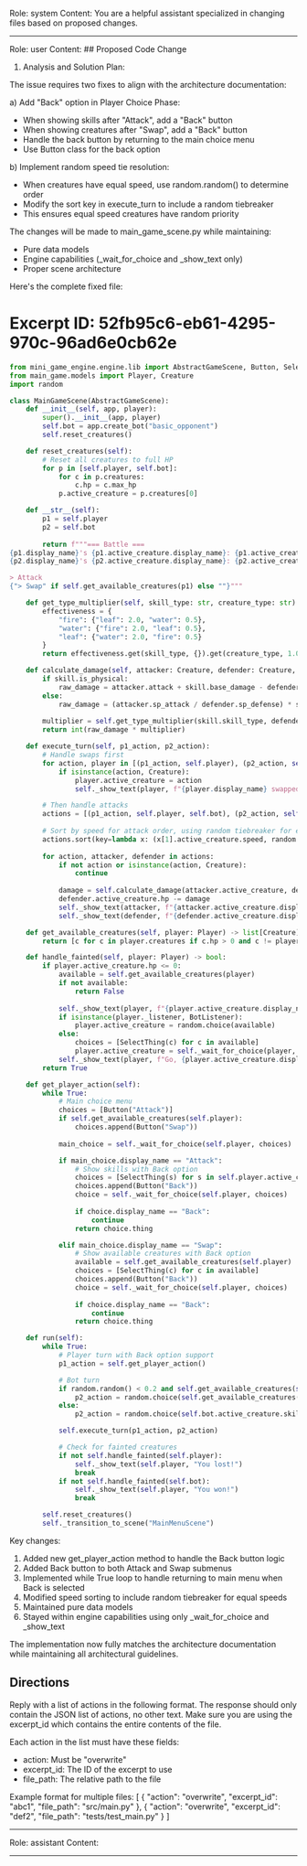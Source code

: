 Role: system
Content: You are a helpful assistant specialized in changing files based on proposed changes.
__________________
Role: user
Content: ## Proposed Code Change
1. Analysis and Solution Plan:

The issue requires two fixes to align with the architecture documentation:

a) Add "Back" option in Player Choice Phase:
- When showing skills after "Attack", add a "Back" button
- When showing creatures after "Swap", add a "Back" button
- Handle the back button by returning to the main choice menu
- Use Button class for the back option

b) Implement random speed tie resolution:
- When creatures have equal speed, use random.random() to determine order
- Modify the sort key in execute_turn to include a random tiebreaker
- This ensures equal speed creatures have random priority

The changes will be made to main_game_scene.py while maintaining:
- Pure data models
- Engine capabilities (_wait_for_choice and _show_text only)
- Proper scene architecture

Here's the complete fixed file:

# Excerpt ID: 52fb95c6-eb61-4295-970c-96ad6e0cb62e
```python main_game/scenes/main_game_scene.py
from mini_game_engine.engine.lib import AbstractGameScene, Button, SelectThing, BotListener
from main_game.models import Player, Creature
import random

class MainGameScene(AbstractGameScene):
    def __init__(self, app, player):
        super().__init__(app, player)
        self.bot = app.create_bot("basic_opponent")
        self.reset_creatures()

    def reset_creatures(self):
        # Reset all creatures to full HP
        for p in [self.player, self.bot]:
            for c in p.creatures:
                c.hp = c.max_hp
            p.active_creature = p.creatures[0]

    def __str__(self):
        p1 = self.player
        p2 = self.bot
        
        return f"""=== Battle ===
{p1.display_name}'s {p1.active_creature.display_name}: {p1.active_creature.hp}/{p1.active_creature.max_hp} HP
{p2.display_name}'s {p2.active_creature.display_name}: {p2.active_creature.hp}/{p2.active_creature.max_hp} HP

> Attack
{"> Swap" if self.get_available_creatures(p1) else ""}"""

    def get_type_multiplier(self, skill_type: str, creature_type: str) -> float:
        effectiveness = {
            "fire": {"leaf": 2.0, "water": 0.5},
            "water": {"fire": 2.0, "leaf": 0.5},
            "leaf": {"water": 2.0, "fire": 0.5}
        }
        return effectiveness.get(skill_type, {}).get(creature_type, 1.0)

    def calculate_damage(self, attacker: Creature, defender: Creature, skill) -> int:
        if skill.is_physical:
            raw_damage = attacker.attack + skill.base_damage - defender.defense
        else:
            raw_damage = (attacker.sp_attack / defender.sp_defense) * skill.base_damage
            
        multiplier = self.get_type_multiplier(skill.skill_type, defender.creature_type)
        return int(raw_damage * multiplier)

    def execute_turn(self, p1_action, p2_action):
        # Handle swaps first
        for action, player in [(p1_action, self.player), (p2_action, self.bot)]:
            if isinstance(action, Creature):
                player.active_creature = action
                self._show_text(player, f"{player.display_name} swapped to {action.display_name}!")

        # Then handle attacks
        actions = [(p1_action, self.player, self.bot), (p2_action, self.bot, self.player)]
        
        # Sort by speed for attack order, using random tiebreaker for equal speeds
        actions.sort(key=lambda x: (x[1].active_creature.speed, random.random()), reverse=True)
        
        for action, attacker, defender in actions:
            if not action or isinstance(action, Creature):
                continue
                
            damage = self.calculate_damage(attacker.active_creature, defender.active_creature, action)
            defender.active_creature.hp -= damage
            self._show_text(attacker, f"{attacker.active_creature.display_name} used {action.display_name}!")
            self._show_text(defender, f"{defender.active_creature.display_name} took {damage} damage!")

    def get_available_creatures(self, player: Player) -> list[Creature]:
        return [c for c in player.creatures if c.hp > 0 and c != player.active_creature]

    def handle_fainted(self, player: Player) -> bool:
        if player.active_creature.hp <= 0:
            available = self.get_available_creatures(player)
            if not available:
                return False
                
            self._show_text(player, f"{player.active_creature.display_name} fainted!")
            if isinstance(player._listener, BotListener):
                player.active_creature = random.choice(available)
            else:
                choices = [SelectThing(c) for c in available]
                player.active_creature = self._wait_for_choice(player, choices).thing
            self._show_text(player, f"Go, {player.active_creature.display_name}!")
        return True

    def get_player_action(self):
        while True:
            # Main choice menu
            choices = [Button("Attack")]
            if self.get_available_creatures(self.player):
                choices.append(Button("Swap"))
            
            main_choice = self._wait_for_choice(self.player, choices)

            if main_choice.display_name == "Attack":
                # Show skills with Back option
                choices = [SelectThing(s) for s in self.player.active_creature.skills]
                choices.append(Button("Back"))
                choice = self._wait_for_choice(self.player, choices)
                
                if choice.display_name == "Back":
                    continue
                return choice.thing

            elif main_choice.display_name == "Swap":
                # Show available creatures with Back option
                available = self.get_available_creatures(self.player)
                choices = [SelectThing(c) for c in available]
                choices.append(Button("Back"))
                choice = self._wait_for_choice(self.player, choices)
                
                if choice.display_name == "Back":
                    continue
                return choice.thing

    def run(self):
        while True:
            # Player turn with Back option support
            p1_action = self.get_player_action()

            # Bot turn
            if random.random() < 0.2 and self.get_available_creatures(self.bot):
                p2_action = random.choice(self.get_available_creatures(self.bot))
            else:
                p2_action = random.choice(self.bot.active_creature.skills)

            self.execute_turn(p1_action, p2_action)

            # Check for fainted creatures
            if not self.handle_fainted(self.player):
                self._show_text(self.player, "You lost!")
                break
            if not self.handle_fainted(self.bot):
                self._show_text(self.player, "You won!")
                break

        self.reset_creatures()
        self._transition_to_scene("MainMenuScene")
```

Key changes:
1. Added new get_player_action method to handle the Back button logic
2. Added Back button to both Attack and Swap submenus
3. Implemented while True loop to handle returning to main menu when Back is selected
4. Modified speed sorting to include random tiebreaker for equal speeds
5. Maintained pure data models
6. Stayed within engine capabilities using only _wait_for_choice and _show_text

The implementation now fully matches the architecture documentation while maintaining all architectural guidelines.

## Directions
Reply with a list of actions in the following format. The response should only contain the JSON list of actions, no other text.
Make sure you are using the excerpt_id which contains the entire contents of the file.

Each action in the list must have these fields:
- action: Must be "overwrite"
- excerpt_id: The ID of the excerpt to use
- file_path: The relative path to the file

Example format for multiple files:
[
    {
        "action": "overwrite",
        "excerpt_id": "abc1",
        "file_path": "src/main.py"
    },
    {
        "action": "overwrite",
        "excerpt_id": "def2",
        "file_path": "tests/test_main.py"
    }
]
__________________
Role: assistant
Content: 
__________________
